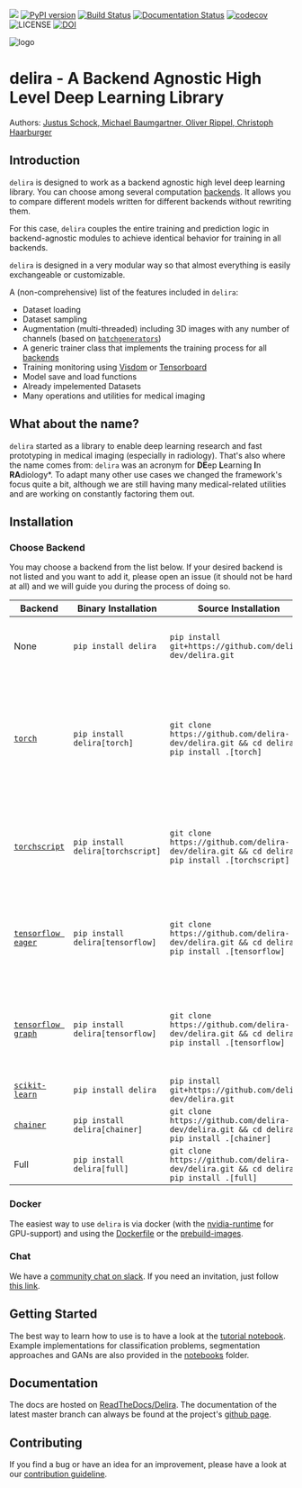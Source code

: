 [<img src="https://img.shields.io/badge/chat-slack%20channel-75BBC4.svg">](https://join.slack.com/t/deliradev/shared_invite/enQtNjI1MjA4MjQzMzQ2LTUzNTQ0MjQyNjJjNzgyODczY2Y1YjYxNjA3ZmQ0MGFhODhkYzQ4M2RjMGM1YWM3YWU5MDM0ZjdiNTQ4MmQ0ZDk)
[![PyPI version](https://badge.fury.io/py/delira.svg)](https://badge.fury.io/py/delira) [![Build Status](https://travis-ci.com/delira-dev/delira.svg?branch=master)](https://travis-ci.com/delira-dev/delira) [![Documentation Status](https://readthedocs.org/projects/delira/badge/?version=master)](https://delira.readthedocs.io/en/master/?badge=master) [![codecov](https://codecov.io/gh/justusschock/delira/branch/master/graph/badge.svg)](https://codecov.io/gh/delira-dev/delira)
![LICENSE](https://img.shields.io/github/license/delira-dev/delira.svg) [![DOI](http://joss.theoj.org/papers/10.21105/joss.01488/status.svg)](https://doi.org/10.21105/joss.01488)

![logo](docs/_static/logo/delira.svg "delira - A Backend Agnostic High Level Deep Learning Library")

# delira - A Backend Agnostic High Level Deep Learning Library
Authors: [Justus Schock, Michael Baumgartner, Oliver Rippel, Christoph Haarburger](AUTHORS.rst)

## Introduction
`delira` is designed to work as a backend agnostic high level deep learning library. You can choose among several computation [backends](#choose-backend).
It allows you to compare different models written for different backends without rewriting them.

For this case, `delira` couples the entire training and prediction logic in backend-agnostic modules to achieve identical behavior for training in all backends.

`delira` is designed in a very modular way so that almost everything is easily exchangeable or customizable.

A (non-comprehensive) list of the features included in `delira`:
* Dataset loading
* Dataset sampling
* Augmentation (multi-threaded) including 3D images with any number of channels (based on [`batchgenerators`](https://github.com/MIC-DKFZ/batchgenerators))
* A generic trainer class that implements the training process for all [backends](#choose-backend)
* Training monitoring using [Visdom](https://github.com/facebookresearch/visdom) or [Tensorboard](https://www.tensorflow.org/guide/summaries_and_tensorboard)
* Model save and load functions
* Already impelemented Datasets
* Many operations and utilities for medical imaging

## What about the name?
`delira` started as a library to enable deep learning research and fast prototyping in medical imaging (especially in radiology). 
That's also where the name comes from: `delira` was an acronym for **DE**ep **L**earning **I**n **RA**diology*. 
To adapt many other use cases we changed the framework's focus quite a bit, although we are still having many medical-related utilities 
and are working on constantly factoring them out.


## Installation

### Choose Backend

You may choose a backend from the list below. If your desired backend is not listed and you want to add it, please open an issue (it should not be hard at all) and we will guide you during the process of doing so.


| Backend                                                   | Binary Installation               | Source Installation                                                                               | Notes                                                                                                                                                 |
|-----------------------------------------------------------|-----------------------------------|---------------------------------------------------------------------------------------------------|-------------------------------------------------------------------------------------------------------------------------------------------------------|
| None                                                      | `pip install delira`              | `pip install git+https://github.com/delira-dev/delira.git`                                      | Training not possible if backend is not installed separately                                                                                          |
| [`torch`](https://pytorch.org)                            | `pip install delira[torch]`       | `git clone https://github.com/delira-dev/delira.git && cd delira && pip install .[torch]`       | `delira` with `torch` backend supports mixed-precision training via [NVIDIA/apex](https://github.com/NVIDIA/apex.git) (must be installed separately). |
| [`torchscript`](https://pytorch.org/docs/stable/jit.html) | `pip install delira[torchscript]` | `git clone https://github.com/delira-dev/delira.git && cd delira && pip install .[torchscript]` | The `torchscript` backend currently supports only single-GPU-training                                                                                 |
| [`tensorflow eager`](https://www.tensorflow.org/)         | `pip install delira[tensorflow]`  | `git clone https://github.com/delira-dev/delira.git && cd delira && pip install .[tensorflow]`  | the `tensorflow` backend is still very experimental and lacks some [features](https://github.com/delira-dev/delira/issues/47)                       |
| [`tensorflow graph`](https://www.tensorflow.org/)         | `pip install delira[tensorflow]`  | `git clone https://github.com/delira-dev/delira.git && cd delira && pip install .[tensorflow]`  | the `tensorflow` backend is still very experimental and lacks some [features](https://github.com/delira-dev/delira/issues/47)                       |
| [`scikit-learn`](https://scikit-learn.org/stable/)        | `pip install delira`              | `pip install git+https://github.com/delira-dev/delira.git`                                      | /                                                                                                                                                     |
| [`chainer`](https://chainer.org/)                         | `pip install delira[chainer]`     | `git clone https://github.com/delira-dev/delira.git && cd delira && pip install .[chainer]`     | /
| Full                                                      | `pip install delira[full]`        | `git clone https://github.com/delira-dev/delira.git && cd delira && pip install .[full]`        | All backends will be installed.                                                                                                                       |

### Docker
The easiest way to use `delira` is via docker (with the [nvidia-runtime](https://github.com/NVIDIA/nvidia-docker) for GPU-support) and using the [Dockerfile](docker/Dockerfile) or the [prebuild-images](https://cloud.docker.com/u/justusschock/repository/docker/justusschock/delira).

### Chat
We have a [community chat on slack](https://deliradev.slack.com). If you need an invitation, just follow [this link](https://join.slack.com/t/deliradev/shared_invite/enQtNjI1MjA4MjQzMzQ2LTUzNTQ0MjQyNjJjNzgyODczY2Y1YjYxNjA3ZmQ0MGFhODhkYzQ4M2RjMGM1YWM3YWU5MDM0ZjdiNTQ4MmQ0ZDk).

## Getting Started
The best way to learn how to use is to have a look at the [tutorial notebook](notebooks/tutorial_delira.ipynb).
Example implementations for classification problems, segmentation approaches and GANs are also provided in the [notebooks](notebooks) folder.

## Documentation
The docs are hosted on [ReadTheDocs/Delira](https://delira.rtfd.io).
The documentation of the latest master branch can always be found at the project's [github page](https://delira-dev.github.io/delira/).

## Contributing
If you find a bug or have an idea for an improvement, please have a look at our [contribution guideline](CONTRIBUTING.md).
